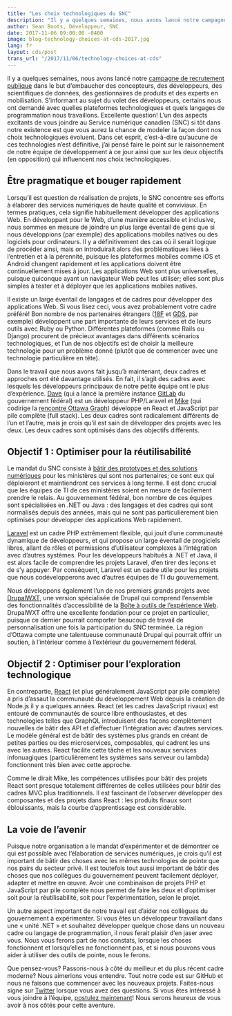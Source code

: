 ```yaml
---
title: "Les choix technologiques du SNC"
description: "Il y a quelques semaines, nous avons lancé notre campagne de recrutement publique dans le but d’embaucher des concepteurs, des développeurs, des scientifiques de données, des gestionnaires de produits et des experts en mobilisation. S’informant au sujet du volet des développeurs, certains nous ont demandé avec quelles plateformes technologiques et quels langages de programmation nous travaillons. Excellente question! L’un des aspects excitants de vous joindre au Service numérique canadien (SNC) si tôt dans notre existence est que vous aurez la chance de modeler la façon dont nos choix technologiques évoluent. Dans cet esprit, c’est-à-dire qu’aucune de ces technologies n’est définitive, j’ai pensé faire le point sur le raisonnement de notre équipe de développement à ce jour ainsi que sur les deux objectifs (en opposition) qui influencent nos choix technologiques."
author: Sean Boots, Développeur, SNC
date: 2017-11-06 09:00:00 -0400
image: blog-technology-choices-at-cds-2017.jpg
lang: fr
layout: cds/post
trans_url: "/2017/11/06/technology-choices-at-cds"
---
```

Il y a quelques semaines, nous avons lancé notre [campagne de recrutement publique](/travaillez-avec-nous/) dans le but d’embaucher des concepteurs, des développeurs, des scientifiques de données, des gestionnaires de produits et des experts en mobilisation. S’informant au sujet du volet des développeurs, certains nous ont demandé avec quelles plateformes technologiques et quels langages de programmation nous travaillons. Excellente question! L’un des aspects excitants de vous joindre au Service numérique canadien (SNC) si tôt dans notre existence est que vous aurez la chance de modeler la façon dont nos choix technologiques évoluent. Dans cet esprit, c’est-à-dire qu’aucune de ces technologies n’est définitive, j’ai pensé faire le point sur le raisonnement de notre équipe de développement à ce jour ainsi que sur les deux objectifs (en opposition) qui influencent nos choix technologiques.

## Être pragmatique et bouger rapidement

Lorsqu’il est question de réalisation de projets, le SNC concentre ses efforts à élaborer des services numériques de haute qualité et conviviaux. En termes pratiques, cela signifie habituellement développer des applications Web. En développant pour le Web, d’une manière accessible et inclusive, nous sommes en mesure de joindre un plus large éventail de gens que si nous développions (par exemple) des applications mobiles natives ou des logiciels pour ordinateurs. Il y a définitivement des cas où il serait logique de procéder ainsi, mais on introduirait alors des problématiques liées à l’entretien et à la pérennité, puisque les plateformes mobiles comme iOS et Android changent rapidement et les applications doivent être continuellement mises à jour. Les applications Web sont plus universelles, puisque quiconque ayant un navigateur Web peut les utiliser; elles sont plus simples à tester et à déployer que les applications mobiles natives.

Il existe un large éventail de langages et de cadres pour développer des applications Web. Si vous lisez ceci, vous avez probablement votre cadre préféré! Bon nombre de nos partenaires étrangers ([18F](https://18f.gsa.gov/) et [GDS](https://gds.blog.gov.uk/), par exemple) développent une part importante de leurs services et de leurs outils avec Ruby ou Python. Différentes plateformes (comme Rails ou Django) procurent de précieux avantages dans différents scénarios technologiques, et l’un de nos objectifs est de choisir la meilleure technologie pour un problème donné (plutôt que de commencer avec une technologie particulière en tête).

Dans le travail que nous avons fait jusqu’à maintenant, deux cadres et approches ont été davantage utilisés. En fait, il s’agit des cadres avec lesquels les développeurs principaux de notre petite équipe ont le plus d’expérience. [Dave](https://twitter.com/dsamojlenko) (qui a lancé la première instance [GitLab](https://about.gitlab.com/) du gouvernement fédéral) est un développeur PHP/Laravel et [Mike](https://twitter.com/dexterchief) (qui codirige la [rencontre Ottawa Graph](https://www.meetup.com/Ottawa-Graph/)) développe en React et JavaScript par pile complète (full stack). Les deux cadres sont radicalement différents de l’un et l’autre, mais je crois qu’il est sain de développer des projets avec les deux. Les deux cadres sont optimisés dans des objectifs différents.

## Objectif 1&nbsp;: Optimiser pour la réutilisabilité

Le mandat du SNC consiste à [bâtir des prototypes et des solutions numériques](/ce-que-nous-faisons/) pour les ministères qui sont nos partenaires; ce sont eux qui déploieront et maintiendront ces services à long terme. Il est donc crucial que les équipes de TI de ces ministères soient en mesure de facilement prendre le relais. Au gouvernement fédéral, bon nombre de ces équipes sont spécialisées en .NET ou Java : des langages et des cadres qui sont normalisés depuis des années, mais qui ne sont pas particulièrement bien optimisés pour développer des applications Web rapidement.

[Laravel](https://laravel.com/) est un cadre PHP extrêmement flexible, qui jouit d’une communauté dynamique de développeurs, et qui propose un large éventail de progiciels libres, allant de rôles et permissions d’utilisateur complexes à l’intégration avec d’autres systèmes. Pour les développeurs habitués à .NET et Java, il est alors facile de comprendre les projets Laravel, d’en tirer des leçons et de s’y appuyer. Par conséquent, Laravel est un cadre utile pour les projets que nous codévelopperons avec d’autres équipes de TI du gouvernement.

Nous développons également l’un de nos premiers grands projets avec [DrupalWXT](https://github.com/drupalwxt/wxt), une version spécialisée de Drupal qui comprend l’ensemble des fonctionnalités d’accessibilité de la [Boîte à outils de l’expérience Web](http://wet-boew.github.io/wet-boew/index-fr.html). DrupalWXT offre une excellente fondation pour ce projet en particulier, puisque ce dernier pourrait comporter beaucoup de travail de personnalisation une fois la participation du SNC terminée. La région d’Ottawa compte une talentueuse communauté Drupal qui pourrait offrir un soutien, à l’intérieur comme à l’extérieur du gouvernement fédéral.

## Objectif 2&nbsp;: Optimiser pour l’exploration technologique

En contrepartie, [React](https://reactjs.org/) (et plus généralement JavaScript par pile complète) a pris d’assaut la communauté du développement Web depuis la création de Node.js il y a quelques années. React (et les cadres JavaScript rivaux) est entouré de communautés de source libre enthousiastes, et des technologies telles que GraphQL introduisent des façons complètement nouvelles de bâtir des API et d’effectuer l’intégration avec d’autres services. Le modèle général est de bâtir des systèmes plus grands en créant de petites parties ou des microservices, composables, qui cadrent les uns avec les autres. React facilite cette tâche et les nouveaux services infonuagiques (particulièrement les systèmes sans serveur ou lambda) fonctionnent très bien avec cette approche.

Comme le dirait Mike, les compétences utilisées pour bâtir des projets React sont presque totalement différentes de celles utilisées pour bâtir des cadres MVC plus traditionnels. Il est fascinant de l’observer développer des composantes et des projets dans React : les produits finaux sont éblouissants, mais la courbe d’apprentissage est considérable.

## La voie de l’avenir

Puisque notre organisation a le mandat d’expérimenter et de démontrer ce qui est possible avec l’élaboration de services numériques, je crois qu’il est important de bâtir des choses avec les mêmes technologies de pointe que nos pairs du secteur privé. Il est toutefois tout aussi important de bâtir des choses que nos collègues du gouvernement peuvent facilement déployer, adapter et mettre en œuvre. Avoir une combinaison de projets PHP et JavaScript par pile complète nous permet de faire les deux et d’optimiser soit pour la réutilisabilité, soit pour l’expérimentation, selon le projet.

Un autre aspect important de notre travail est d’aider nos collègues du gouvernement à expérimenter. Si vous êtes un développeur travaillant dans une « unité .NET » et souhaitez développer quelque chose dans un nouveau cadre ou langage de programmation, il nous ferait plaisir d’en jaser avec vous. Nous vous ferons part de nos constats, lorsque les choses fonctionnent et lorsqu’elles ne fonctionnent pas, et si nous pouvons vous aider à utiliser des outils de pointe, nous le ferons.

Que pensez-vous? Passons-nous à côté du meilleur et du plus récent cadre moderne? Nous aimerions vous entendre. Tout notre code est sur GitHub et nous ne faisons que commencer avec les nouveaux projets. Faites-nous signe sur [Twitter](https://twitter.com/SNC_GC) lorsque vous avez des questions. Si vous êtes intéressé à vous joindre à l’équipe, [postulez maintenant](/travaillez-avec-nous/)! Nous serons heureux de vous avoir à nos côtés pour cette aventure.